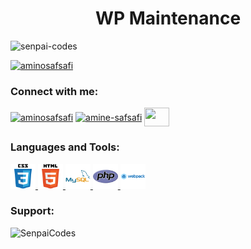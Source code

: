 <h1 align="center">WP Maintenance</h1>

<p align="left"> <img src="https://komarev.com/ghpvc/?username=senpai-codes&label=Profile%20views&color=0e75b6&style=flat" alt="senpai-codes" /> </p>

<p align="left"> <a href="https://twitter.com/AminoSafsafi" target="blank"><img src="https://img.shields.io/twitter/follow/aminosafsafi?logo=twitter&style=for-the-badge" alt="aminosafsafi" /></a> </p>

<h3 align="left">Connect with me:</h3>
<p align="left">
<a href="https://twitter.com/AminoSafsafi" target="_blank"><img align="center" src="https://raw.githubusercontent.com/rahuldkjain/github-profile-readme-generator/master/src/images/icons/Social/twitter.svg" alt="aminosafsafi" height="30" width="40" /></a>
<a href="https://www.linkedin.com/company/senpai-codes/" target="_blank"><img align="center" src="https://raw.githubusercontent.com/rahuldkjain/github-profile-readme-generator/master/src/images/icons/Social/linked-in-alt.svg" alt="amine-safsafi" height="30" width="40" /></a>
<a href="https://www.facebook.com/SenpaiCodes" target="_blank"><img align="center" src="https://raw.githubusercontent.com/rahuldkjain/github-profile-readme-generator/master/src/images/icons/Social/facebook.svg" height="30" width="40" /></a>
</p>

<h3 align="left">Languages and Tools:</h3>
<p align="left"> <a href="https://www.w3schools.com/css/" target="_blank" rel="noreferrer"> <img src="https://raw.githubusercontent.com/devicons/devicon/master/icons/css3/css3-original-wordmark.svg" alt="css3" width="40" height="40"/> </a> <a href="https://www.w3.org/html/" target="_blank" rel="noreferrer"> <img src="https://raw.githubusercontent.com/devicons/devicon/master/icons/html5/html5-original-wordmark.svg" alt="html5" width="40" height="40"/> </a> <a href="https://www.mysql.com/" target="_blank" rel="noreferrer"> <img src="https://raw.githubusercontent.com/devicons/devicon/master/icons/mysql/mysql-original-wordmark.svg" alt="mysql" width="40" height="40"/> </a> <a href="https://www.php.net" target="_blank" rel="noreferrer"> <img src="https://raw.githubusercontent.com/devicons/devicon/master/icons/php/php-original.svg" alt="php" width="40" height="40"/> </a> <a href="https://webpack.js.org" target="_blank" rel="noreferrer"> <img src="https://raw.githubusercontent.com/devicons/devicon/d00d0969292a6569d45b06d3f350f463a0107b0d/icons/webpack/webpack-original-wordmark.svg" alt="webpack" width="40" height="40"/> </a> </p>

<h3 align="left">Support:</h3>
<p><a target="_blank" href="https://www.buymeacoffee.com/SenpaiCodes"> <img align="left" src="https://cdn.buymeacoffee.com/buttons/v2/default-yellow.png" height="50" width="210" alt="SenpaiCodes" /></a></p><br><br>